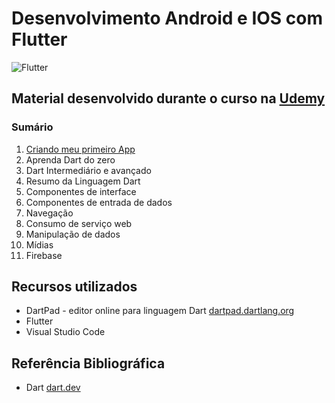 # Desenvolvimento Android e IOS com Flutter

![Flutter](https://flutter.dev/assets/homepage/news-2-599aefd56e8aa903ded69500ef4102cdd8f988dab8d9e4d570de18bdb702ffd4.png)

## Material desenvolvido durante o curso na [Udemy](https://www.udemy.com/desenvolvimento-android-e-ios-com-flutter/)

### Sumário 

1. [Criando meu primeiro App](https://github.com/andermelo/udemy-desenvolvimento-android-ios-flutter/tree/master/primeiro_app)
1. Aprenda Dart do zero
1. Dart Intermediário e avançado
1. Resumo da Linguagem Dart
1. Componentes de interface
1. Componentes de entrada de dados
1. Navegação
1. Consumo de serviço web
1. Manipulação de dados
1. Mídias
1. Firebase


## Recursos utilizados
* DartPad - editor online para linguagem Dart [dartpad.dartlang.org](https://dartpad.dartlang.org/)
* Flutter
* Visual Studio Code

## Referência Bibliográfica

* Dart [dart.dev](https://dart.dev/guides)
